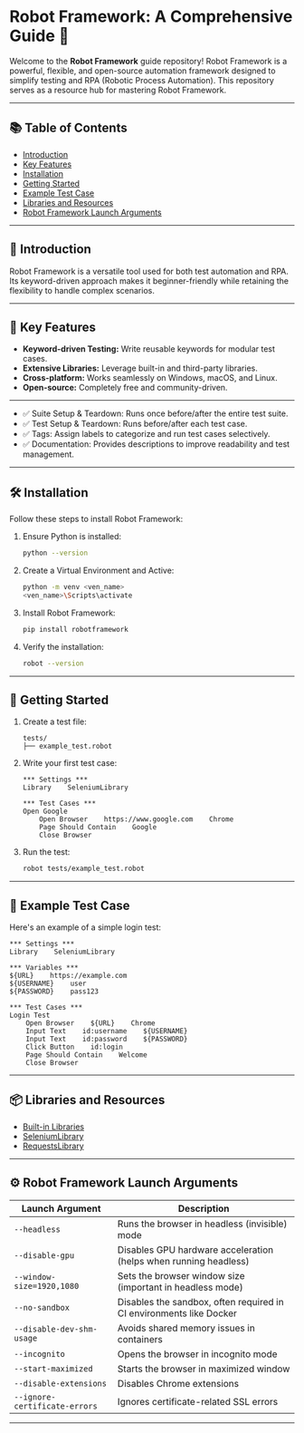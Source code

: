 # Robot Framework: A Comprehensive Guide 🚀

Welcome to the **Robot Framework** guide repository! Robot Framework is a powerful, flexible, and open-source automation framework designed to simplify testing and RPA (Robotic Process Automation). This repository serves as a resource hub for mastering Robot Framework.

---

## 📚 Table of Contents
- [Introduction](#-introduction)
- [Key Features](#-key-features)
- [Installation](#-installation)
- [Getting Started](#-getting-started)
- [Example Test Case](#-example-test-case)
- [Libraries and Resources](#-libraries-and-resources)
- [Robot Framework Launch Arguments](#%EF%B8%8F-robot-framework-launch-arguments)

---

## 🌟 Introduction

Robot Framework is a versatile tool used for both test automation and RPA. Its keyword-driven approach makes it beginner-friendly while retaining the flexibility to handle complex scenarios.

---

## 🔑 Key Features
- **Keyword-driven Testing:** Write reusable keywords for modular test cases.
- **Extensive Libraries:** Leverage built-in and third-party libraries.
- **Cross-platform:** Works seamlessly on Windows, macOS, and Linux.
- **Open-source:** Completely free and community-driven.

---
- ✅ Suite Setup & Teardown: Runs once before/after the entire test suite.
- ✅ Test Setup & Teardown: Runs before/after each test case.
- ✅ Tags: Assign labels to categorize and run test cases selectively.
- ✅ Documentation: Provides descriptions to improve readability and test management.

---

## 🛠️ Installation

Follow these steps to install Robot Framework:

1. Ensure Python is installed:
   ```bash
   python --version
   ```
2. Create a Virtual Environment and Active:
   ```bash
   python -m venv <ven_name>
   <ven_name>\Scripts\activate
   ```
2. Install Robot Framework:
   ```bash
   pip install robotframework
   ```
3. Verify the installation:
   ```bash
   robot --version
   ```

---

## 🚀 Getting Started

1. Create a test file:
   ```plaintext
   tests/
   ├── example_test.robot
   ```
2. Write your first test case:
   ```robot
   *** Settings ***
   Library    SeleniumLibrary

   *** Test Cases ***
   Open Google
       Open Browser    https://www.google.com    Chrome
       Page Should Contain    Google
       Close Browser
   ```
3. Run the test:
   ```bash
   robot tests/example_test.robot
   ```

---

## 🧪 Example Test Case

Here's an example of a simple login test:

```robot
*** Settings ***
Library    SeleniumLibrary

*** Variables ***
${URL}    https://example.com
${USERNAME}    user
${PASSWORD}    pass123

*** Test Cases ***
Login Test
    Open Browser    ${URL}    Chrome
    Input Text    id:username    ${USERNAME}
    Input Text    id:password    ${PASSWORD}
    Click Button    id:login
    Page Should Contain    Welcome
    Close Browser
```

---

## 📦 Libraries and Resources

- [Built-in Libraries](https://robotframework.org/robotframework/latest/libraries/)
- [SeleniumLibrary](https://robotframework.org/SeleniumLibrary/)
- [RequestsLibrary](https://marketsquare.github.io/robotframework-requests/)

---

## ⚙️ Robot Framework Launch Arguments

| Launch Argument                    | Description                                                              |
|-----------------------------------|--------------------------------------------------------------------------|
| `--headless`                      | Runs the browser in headless (invisible) mode                            |
| `--disable-gpu`                   | Disables GPU hardware acceleration (helps when running headless)         |
| `--window-size=1920,1080`         | Sets the browser window size (important in headless mode)                |
| `--no-sandbox`                    | Disables the sandbox, often required in CI environments like Docker      |
| `--disable-dev-shm-usage`         | Avoids shared memory issues in containers                                |
| `--incognito`                     | Opens the browser in incognito mode                                      |
| `--start-maximized`               | Starts the browser in maximized window                                   |
| `--disable-extensions`            | Disables Chrome extensions                                               |
| `--ignore-certificate-errors`     | Ignores certificate-related SSL errors                                   |

---
